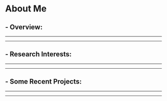 # About Me





## - Overview:

______
______





## - Research Interests:

_______
_______




## - Some Recent Projects:

_______
_______
